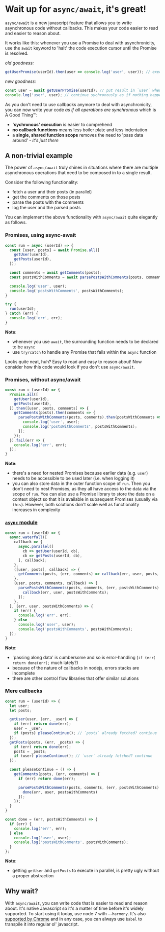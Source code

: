 # Wait up for `async/await`, it's great!

`async/await` is a new javascript feature that allows you to write asynchronous code without callbacks. This makes your code easier to read and easier to reason about. 

It works like this: whenever you use a Promise to deal with asynchronicity, use the `await` keyword to 'halt' the code execution cursor until the Promise is resolved.

*old goodness:*
```js
getUserPromise(userId).then(user => console.log('user', user)); // execute the callback when Promise resolves
```

*new goodness:*
```js
const user = await getUserPromise(userId); // put result in `user` when Promise resolves
console.log('user', user); // continue sychronously as if nothing happened
```

As you don't need to use callbacks anymore to deal with asynchronicity, you can now write your code _as if all operations are synchronous_ which is A Good Thing™:

- **'sychronous' execution** is easier to comprehend
- **no callback functions** means less boiler plate and less indentation
- a **single, shared function scope** removes the need to 'pass data around' - _it's just there_

## A non-trivial example

The power of `async/await` truly shines in situations where there are multiple asynchronous operations that need to be composed in to a single result.

Consider the following functionality:
- fetch a user and their posts (in parallel)
- get the comments on those posts
- parse the posts with the comments
- log the user and the parsed posts

You can implement the above functionality with `async/await` quite elegantly as follows.

### Promises, using async-await

```js
const run = async (userId) => {
  const [user, posts] = await Promise.all([
    getUser(userId),
    getPosts(userId),
  ]);

  const comments = await getComments(posts);
  const postsWithComments = await parsePostsWithComments(posts, comments);

  console.log('user', user);
  console.log('postsWithComments', postsWithComments);
}

try {
  run(userId);
} catch (err) {
  console.log('err', err);
}
```

**Note:**
- whenever you use `await`, the surrounding function needs to be declared to be `async`
- use `try/catch` to handle any Promise that fails within the `async` function

Looks quite neat, huh? Easy to read and easy to reason about! Now consider how this code would look if you don't use `async/await`.

### Promises, without async/await

```js
const run = (userId) => {
  Promise.all([
    getUser(userId),
    getPosts(userId),
  ]).then([user, posts, comments] => {
    getComments(posts).then(comments => {
      parsePostsWithComments(posts, comments).then(postsWithComments => {
        console.log('user', user);
        console.log('postsWithComments', postsWithComments);
      });
    });
  }).fail(err => {
    console.log('err', err);
  });
}
```

**Note:**
- there's a need for nested Promises because earlier data (e.g. `user`) needs to be accessible to be used later (i.e. when logging it)
- you can also store data in the outer function scope of `run`. Then you don't need to nest Promises, as they all have access to the data via the scope of `run`. You can also use a Promise library to store the data on a context object so that it is available in subsequent Promises (usually via `this`). However, both solutions don't scale well as functionality increases in complexity

### [`async` module](http://caolan.github.io/async/)

```js
const run = (userId) => {
  async.waterfall([
    callback => {
      async.parallel([
        cb => getUser(userId, cb),
        cb => getPosts(userId, cb),
      ], callback);
    },
    ([user, posts], callback) => {
      getComments(posts, (err, comments) => callback(err, user, posts, comments));
    },
    (user, posts, comments, callback) => {
      parsePostsWithComments(posts, comments, (err, postsWithComments) => {
        callback(err, user, postsWithComments);
      });
    },
  ], (err, user, postsWithComments) => {
    if (err) {
      console.log('err', err);
    } else 
      console.log('user', user);
      console.log('postsWithComments', postsWithComments);
  });
}
```

**Note:**
- 'passing along data' is cumbersome and so is error-handling (`if (err) return done(err);` much lately?)
- because of the nature of callbacks in nodejs, errors stacks are incomplete
- there are other control flow libraries that offer similar solutions

### Mere callbacks

```js
const run = (userId) => {
  let user;
  let posts;

  getUser(user, (err, _user) => {
    if (err) return done(err);
    user = _user;
    if (posts) pleaseContinue(); // `posts` already fetched? continue
  });
  getPosts(posts, (err, _posts) => {
    if (err) return done(err);
    posts = _posts;
    if (user) pleaseContinue(); // `user` already fetched? continue
  });

  const pleaseContinue = () => {
    getComments(posts, (err, comments) => {
      if (err) return done(err);

      parsePostsWithComments(posts, comments, (err, postsWithComments) => {
        done(err, user, postsWithComments)
      });
    });
  }
}

const done = (err, postsWithComments) => {
  if (err) {
    console.log('err', err);
  } else 
    console.log('user', user);
    console.log('postsWithComments', postsWithComments);
  }
};
```

**Note:**
- getting `getUser` and `getPosts` to execute in parallel, is pretty ugly without a proper abstraction

## Why wait?

With `async/await`, you can write code that is easier to read and reason about. It's native Javascript so it's a matter of time before it's widely supported. To start using it today, use node 7 with `--harmony`. It's also [supported by Chrome](https://twitter.com/addyosmani/status/789126892402204673) and in any case, you can always use `babel` to transpile it into regular ol' javascript.
